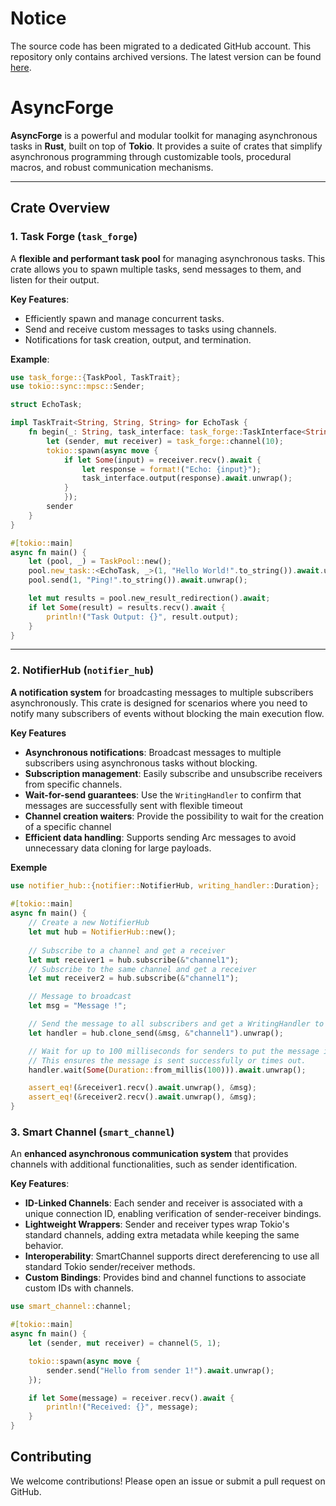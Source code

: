 # **Notice**

The source code has been migrated to a dedicated GitHub account. This repository only contains archived versions. The latest version can be found [here](https://github.com/AsyncForge).

# **AsyncForge**


**AsyncForge** is a powerful and modular toolkit for managing asynchronous tasks in **Rust**, built on top of **Tokio**. It provides a suite of crates that simplify asynchronous programming through customizable tools, procedural macros, and robust communication mechanisms.

---

## **Crate Overview**

### 1. **Task Forge** (`task_forge`)

A **flexible and performant task pool** for managing asynchronous tasks. This crate allows you to spawn multiple tasks, send messages to them, and listen for their output.

**Key Features**:
- Efficiently spawn and manage concurrent tasks.
- Send and receive custom messages to tasks using channels.
- Notifications for task creation, output, and termination.

**Example**:
```rust
use task_forge::{TaskPool, TaskTrait};
use tokio::sync::mpsc::Sender;

struct EchoTask;

impl TaskTrait<String, String, String> for EchoTask {
    fn begin(_: String, task_interface: task_forge::TaskInterface<String>) -> Sender<String> {
        let (sender, mut receiver) = task_forge::channel(10);
        tokio::spawn(async move {
            if let Some(input) = receiver.recv().await {
                let response = format!("Echo: {input}");
                task_interface.output(response).await.unwrap();
            }
            });
        sender
    }
}

#[tokio::main]
async fn main() {
    let (pool, _) = TaskPool::new();
    pool.new_task::<EchoTask, _>(1, "Hello World!".to_string()).await.unwrap();
    pool.send(1, "Ping!".to_string()).await.unwrap();

    let mut results = pool.new_result_redirection().await;
    if let Some(result) = results.recv().await {
        println!("Task Output: {}", result.output);
    }
}
```
--- 

### 2. **NotifierHub** (`notifier_hub`)

**A notification system** for broadcasting messages to multiple subscribers asynchronously. This crate is designed for scenarios where you need to notify many subscribers of events without blocking the main execution flow.

**Key Features**

- **Asynchronous notifications**: Broadcast messages to multiple subscribers using asynchronous tasks without blocking.
- **Subscription management**: Easily subscribe and unsubscribe receivers from specific channels.
- **Wait-for-send guarantees**: Use the `WritingHandler` to confirm that messages are successfully sent with flexible timeout
- **Channel creation waiters**: Provide the possibility to wait for the creation of a specific channel
- **Efficient data handling**: Supports sending Arc<M> messages to avoid unnecessary data cloning for large payloads. 

**Exemple**

```rust
use notifier_hub::{notifier::NotifierHub, writing_handler::Duration};
    
#[tokio::main]
async fn main() {
    // Create a new NotifierHub
    let mut hub = NotifierHub::new();
    
    // Subscribe to a channel and get a receiver
    let mut receiver1 = hub.subscribe(&"channel1");
    // Subscribe to the same channel and get a receiver
    let mut receiver2 = hub.subscribe(&"channel1");

    // Message to broadcast
    let msg = "Message !";

    // Send the message to all subscribers and get a WritingHandler to track the results
    let handler = hub.clone_send(&msg, &"channel1").unwrap();

    // Wait for up to 100 milliseconds for senders to put the message in the channel buffer
    // This ensures the message is sent successfully or times out.
    handler.wait(Some(Duration::from_millis(100))).await.unwrap();

    assert_eq!(&receiver1.recv().await.unwrap(), &msg);
    assert_eq!(&receiver2.recv().await.unwrap(), &msg);
}
```

### 3. **Smart Channel** (`smart_channel`)

An **enhanced asynchronous communication system** that provides channels with additional functionalities, such as sender identification.

**Key Features**:
- **ID-Linked Channels**: Each sender and receiver is associated with a unique connection ID, enabling verification of sender-receiver bindings.
- **Lightweight Wrappers**: Sender and receiver types wrap Tokio's standard channels, adding extra metadata while keeping the same behavior.
- **Interoperability**: SmartChannel supports direct dereferencing to use all standard Tokio sender/receiver methods.
- **Custom Bindings**: Provides bind and channel functions to associate custom IDs with channels.

```rust
use smart_channel::channel;

#[tokio::main]
async fn main() {
    let (sender, mut receiver) = channel(5, 1);

    tokio::spawn(async move {
        sender.send("Hello from sender 1!").await.unwrap();
    });

    if let Some(message) = receiver.recv().await {
        println!("Received: {}", message);
    }
}
```

## **Contributing**

We welcome contributions! Please open an issue or submit a pull request on GitHub.
